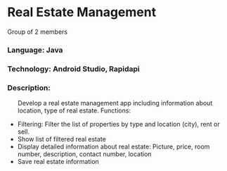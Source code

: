 <h1>Real Estate Management</h1>
<p>Group of 2 members</p>
<h3>Language: Java</h3>
<h3>Technology: Android Studio, Rapidapi</h3>
<h3>Description:</h3>
<ul>
<p>Develop a real estate management app including information about location, type of real estate. Functions:</p>
<li>Filtering: Filter the list of properties by type and location (city), rent or sell.</li> 
<li>Show list of filtered real estate</li> 
<li>Display detailed information about real estate: Picture, price, room number, description, contact number, location</li> 
<li>Save real estate information</li>
</ul>
